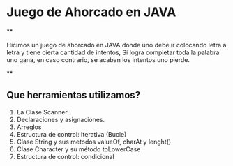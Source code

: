 

# Juego de Ahorcado en JAVA

**

Hicimos un juego de ahorcado en JAVA  donde uno debe ir colocando letra a letra y tiene cierta cantidad de intentos, Si logra completar toda la palabra uno gana, en caso contrario, se acaban los intentos uno pierde.


**

## Que herramientas utilizamos?

1. La Clase Scanner.
2. Declaraciones y asignaciones.
3. Arreglos
4. Estructura de control: Iterativa (Bucle)
5. Clase String y sus metodos valueOf, charAt y lenght()
6. Clase Character y su método toLowerCase
7. Estructura de control: condicional
